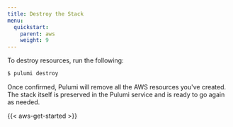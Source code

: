 ```yaml
---
title: Destroy the Stack
menu:
  quickstart:
    parent: aws
    weight: 9
---
```


To destroy resources, run the following:

```bash
$ pulumi destroy
```

Once confirmed, Pulumi will remove all the AWS resources you've created. The stack itself is preserved in the Pulumi service and is ready to go again as needed.


{{< aws-get-started >}}
